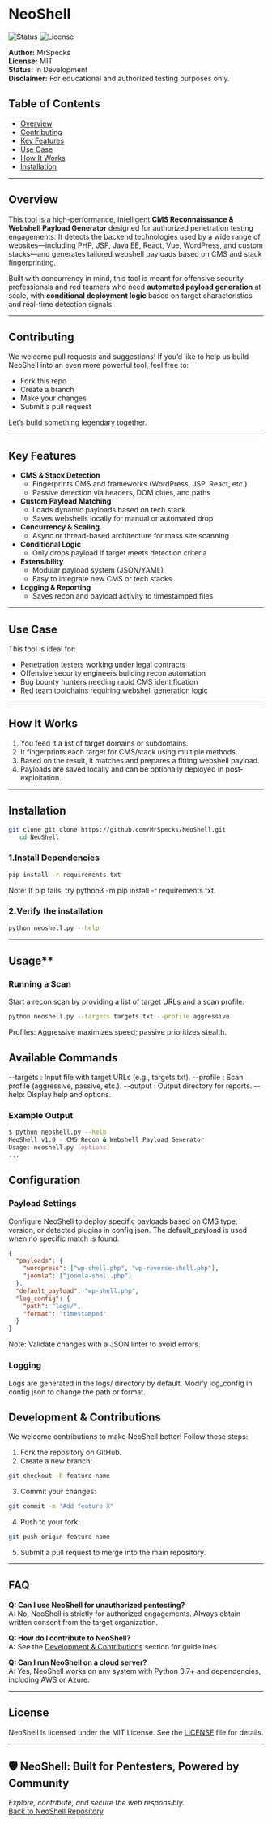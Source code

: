 # NeoShell

![Status](https://img.shields.io/badge/status-In%20Development-yellow)
![License](https://img.shields.io/github/license/MrSpecks/NeoShell)

**Author:** MrSpecks  
**License:** MIT  
**Status:** In Development  
**Disclaimer:** For educational and authorized testing purposes only.

## Table of Contents

- [Overview](#overview)
- [Contributing](#contributing)
- [Key Features](#key-features)
- [Use Case](#use-case)
- [How It Works](#how-it-works)
- [Installation](#installation)

---

## Overview

This tool is a high-performance, intelligent **CMS Reconnaissance & Webshell Payload Generator** designed for authorized penetration testing engagements. It detects the backend technologies used by a wide range of websites—including PHP, JSP, Java EE, React, Vue, WordPress, and custom stacks—and generates tailored webshell payloads based on CMS and stack fingerprinting.

Built with concurrency in mind, this tool is meant for offensive security professionals and red teamers who need **automated payload generation** at scale, with **conditional deployment logic** based on target characteristics and real-time detection signals.

---

## Contributing

We welcome pull requests and suggestions! If you’d like to help us build NeoShell into an even more powerful tool, feel free to:

- Fork this repo
- Create a branch
- Make your changes
- Submit a pull request

Let’s build something legendary together.

---

## Key Features

- **CMS & Stack Detection**
  - Fingerprints CMS and frameworks (WordPress, JSP, React, etc.)
  - Passive detection via headers, DOM clues, and paths
- **Custom Payload Matching**
  - Loads dynamic payloads based on tech stack
  - Saves webshells locally for manual or automated drop
- **Concurrency & Scaling**
  - Async or thread-based architecture for mass site scanning
- **Conditional Logic**
  - Only drops payload if target meets detection criteria
- **Extensibility**
  - Modular payload system (JSON/YAML)
  - Easy to integrate new CMS or tech stacks
- **Logging & Reporting**
  - Saves recon and payload activity to timestamped files

---

## Use Case

This tool is ideal for:

- Penetration testers working under legal contracts
- Offensive security engineers building recon automation
- Bug bounty hunters needing rapid CMS identification
- Red team toolchains requiring webshell generation logic

---

## How It Works

1. You feed it a list of target domains or subdomains.
2. It fingerprints each target for CMS/stack using multiple methods.
3. Based on the result, it matches and prepares a fitting webshell payload.
4. Payloads are saved locally and can be optionally deployed in post-exploitation.

---

## Installation

```bash
git clone git clone https://github.com/MrSpecks/NeoShell.git
   cd NeoShell
```

### **1.Install Dependencies**
```bash
pip install -r requirements.txt
```
Note: If pip fails, try python3 -m pip install -r requirements.txt.

### **2.Verify the installation**
```bash
python neoshell.py --help
```
---

## Usage**

### **Running a Scan**

Start a recon scan by providing a list of target URLs and a scan profile:
```bash 
python neoshell.py --targets targets.txt --profile aggressive
```

Profiles: Aggressive maximizes speed; passive prioritizes stealth.

## **Available Commands**
--targets <file>: Input file with target URLs (e.g., targets.txt).
--profile <profile>: Scan profile (aggressive, passive, etc.).
--output <directory>: Output directory for reports.
--help: Display help and options.

### **Example Output**
```bash
$ python neoshell.py --help
NeoShell v1.0 - CMS Recon & Webshell Payload Generator
Usage: neoshell.py [options]
...
```

## **Configuration**
### **Payload Settings**
Configure NeoShell to deploy specific payloads based on CMS type, version, or detected plugins in config.json. The default_payload is used when no specific match is found.
```json
{
  "payloads": {
    "wordpress": ["wp-shell.php", "wp-reverse-shell.php"],
    "joomla": ["joomla-shell.php"]
  },
  "default_payload": "wp-shell.php",
  "log_config": {
    "path": "logs/",
    "format": "timestamped"
  }
}
```
Note: Validate changes with a JSON linter to avoid errors.

### **Logging**
Logs are generated in the logs/ directory by default. Modify log_config in config.json to change the path or format.

## **Development & Contributions**
We welcome contributions to make NeoShell better! 
Follow these steps:
1. Fork the repository on GitHub.
2. Create a new branch:
```bash
git checkout -b feature-name
```
3. Commit your changes:
```bash
git commit -m "Add feature X"
```
4. Push to your fork:
```bash
git push origin feature-name
```
5. Submit a pull request to merge into the main repository.

---

## FAQ

**Q: Can I use NeoShell for unauthorized pentesting?**  
A: No, NeoShell is strictly for authorized engagements. Always obtain written consent from the target organization.

**Q: How do I contribute to NeoShell?**  
A: See the [Development & Contributions](#development--contributions) section for guidelines.

**Q: Can I run NeoShell on a cloud server?**  
A: Yes, NeoShell works on any system with Python 3.7+ and dependencies, including AWS or Azure.

---

## License

NeoShell is licensed under the MIT License. See the [LICENSE](https://github.com/MrSpecks/NeoShell/blob/main/LICENSE) file for details.

---

## 🛡️ NeoShell: Built for Pentesters, Powered by Community

*Explore, contribute, and secure the web responsibly.*  
[Back to NeoShell Repository](https://github.com/MrSpecks/NeoShell)